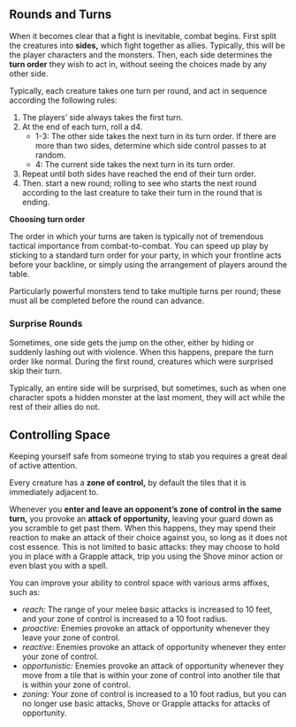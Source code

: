## Rounds and Turns

When it becomes clear that a fight is inevitable, combat begins. First split the creatures into **sides,** which fight together as allies. Typically, this will be the player characters and the monsters. Then, each side determines the **turn order** they wish to act in, without seeing the choices made by any other side.

Typically, each creature takes one turn per round, and act in sequence according the following rules:
1. The players’ side always takes the first turn. 
1. At the end of each turn, roll a d4.
	* 1-3: The other side takes the next turn in its turn order. If there are more than two sides, determine which side control passes to at random.
	* 4: The current side takes the next turn in its turn order.
1. Repeat until both sides have reached the end of their turn order.
1. Then. start a new round; rolling to see who starts the next round according to the last creature to take their turn in the round that is ending.

<div class="infobox">

**Choosing turn order**

The order in which your turns are taken is typically not of tremendous tactical importance from combat-to-combat. You can speed up play by sticking to a standard turn order for your party, in which your frontline acts before your backline, or simply using the arrangement of players around the table.
</div>

Particularly powerful monsters tend to take multiple turns per round; these must all be completed before the round can advance.


### Surprise Rounds
Sometimes, one side gets the jump on the other, either by hiding or suddenly lashing out with violence. When this happens, prepare the turn order like normal. During the first round, creatures which were surprised skip their turn.

Typically, an entire side will be surprised, but sometimes, such as when one character spots a hidden monster at the last moment, they will act while the rest of their allies do not.

## Controlling Space
Keeping yourself safe from someone trying to stab you requires a great deal of active attention. 

Every creature has a **zone of control,** by default the tiles that it is immediately adjacent to.

Whenever you **enter and leave an opponent’s zone of control in the same turn,** you provoke an **attack of opportunity,** leaving your guard down as you scramble to get past them. When this happens, they may spend their reaction to make an attack of their choice against you, so long as it does not cost essence. This is not limited to basic attacks: they may choose to hold you in place with a Grapple attack, trip you using the Shove minor action or even blast you with a spell.

You can improve your ability to control space with various arms affixes, such as:
* *reach:* The range of your melee basic attacks is increased to 10 feet, and your zone of control is increased to a 10 foot radius.
* *proactive:* Enemies provoke an attack of opportunity whenever they leave your zone of control.
* *reactive:* Enemies provoke an attack of opportunity whenever they enter your zone of control.
* *opportunistic:* Enemies provoke an attack of opportunity whenever they move from a tile that is within your zone of control into another tile that is within your zone of control.
* *zoning:* Your zone of control is increased to a 10 foot radius, but you can no longer use basic attacks, Shove or Grapple attacks for attacks of opportunity.
